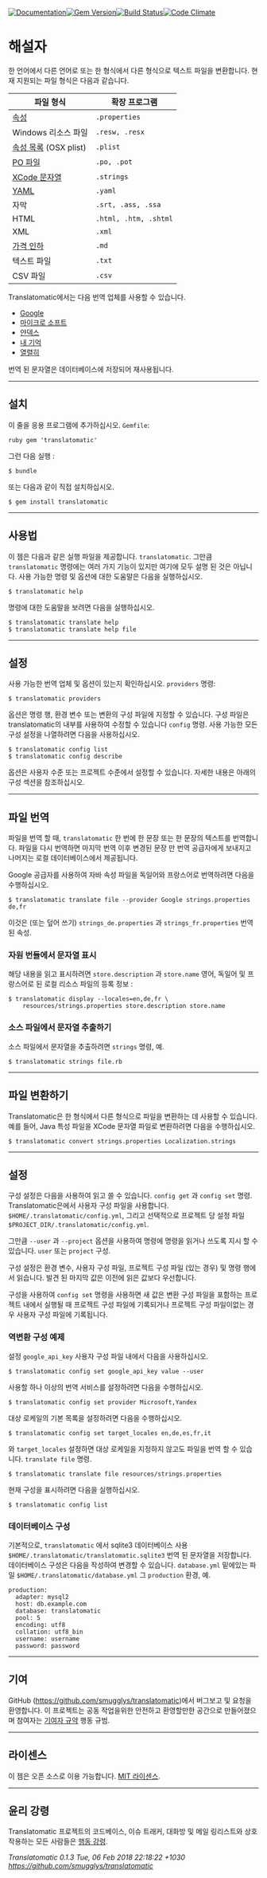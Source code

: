 [![Documentation](http://img.shields.io/badge/yard-docs-blue.svg)](http://www.rubydoc.info/gems/translatomatic)[![Gem Version](https://badge.fury.io/rb/translatomatic.svg)](https://badge.fury.io/rb/translatomatic)[![Build Status](https://travis-ci.org/smugglys/translatomatic.svg?branch=master)](https://travis-ci.org/smugglys/translatomatic)[![Code Climate](https://codeclimate.com/github/smugglys/translatomatic.svg)](https://codeclimate.com/github/smugglys/translatomatic)

# 해설자

한 언어에서 다른 언어로 또는 한 형식에서 다른 형식으로 텍스트 파일을 변환합니다. 현재 지원되는 파일 형식은 다음과 같습니다.

| 파일 형식 | 확장 프로그램 |
| --- | --- |
| [속성](https://en.wikipedia.org/wiki/.properties) | `.properties` |
| Windows 리소스 파일 | `.resw, .resx` |
| [속성 목록](https://en.wikipedia.org/wiki/Property_list) (OSX plist) | `.plist` |
| [PO 파일](https://www.gnu.org/software/gettext/manual/html_node/PO-Files.html) | `.po, .pot` |
| [XCode 문자열](https://developer.apple.com/library/content/documentation/Cocoa/Conceptual/LoadingResources/Strings/Strings.html) | `.strings` |
| [YAML](http://yaml.org/) | `.yaml` |
| 자막 | `.srt, .ass, .ssa` |
| HTML | `.html, .htm, .shtml` |
| XML | `.xml` |
| [가격 인하](https://en.wikipedia.org/wiki/Markdown) | `.md` |
| 텍스트 파일 | `.txt` |
| CSV 파일 | `.csv` |

Translatomatic에서는 다음 번역 업체를 사용할 수 있습니다.

- [Google](https://cloud.google.com/translate/)
- [마이크로 소프트](https://www.microsoft.com/en-us/translator/translatorapi.aspx)
- [얀덱스](https://tech.yandex.com/translate/)
- [내 기억](https://mymemory.translated.net/doc/)
- [열렬히](http://www.frengly.com/api)

번역 된 문자열은 데이터베이스에 저장되어 재사용됩니다.

* * *

## 설치

이 줄을 응용 프로그램에 추가하십시오. `Gemfile`:

`ruby
gem 'translatomatic'
`

그런 다음 실행 :

    $ bundle

또는 다음과 같이 직접 설치하십시오.

    $ gem install translatomatic

* * *

## 사용법

이 젬은 다음과 같은 실행 파일을 제공합니다. `translatomatic`. 그만큼 `translatomatic` 명령에는 여러 가지 기능이 있지만 여기에 모두 설명 된 것은 아닙니다. 사용 가능한 명령 및 옵션에 대한 도움말은 다음을 실행하십시오.

    $ translatomatic help

명령에 대한 도움말을 보려면 다음을 실행하십시오.

    $ translatomatic translate help
    $ translatomatic translate help file

* * *

## 설정

사용 가능한 번역 업체 및 옵션이 있는지 확인하십시오. `providers` 명령:

    $ translatomatic providers

옵션은 명령 행, 환경 변수 또는 변환의 구성 파일에 지정할 수 있습니다. 구성 파일은 translatomatic의 내부를 사용하여 수정할 수 있습니다 `config` 명령. 사용 가능한 모든 구성 설정을 나열하려면 다음을 사용하십시오.

    $ translatomatic config list
    $ translatomatic config describe

옵션은 사용자 수준 또는 프로젝트 수준에서 설정할 수 있습니다. 자세한 내용은 아래의 구성 섹션을 참조하십시오.

* * *

## 파일 번역

파일을 번역 할 때, `translatomatic` 한 번에 한 문장 또는 한 문장의 텍스트를 번역합니다. 파일을 다시 번역하면 마지막 번역 이후 변경된 문장 만 번역 공급자에게 보내지고 나머지는 로컬 데이터베이스에서 제공됩니다.

Google 공급자를 사용하여 자바 속성 파일을 독일어와 프랑스어로 번역하려면 다음을 수행하십시오.

    $ translatomatic translate file --provider Google strings.properties de,fr

이것은 (또는 덮어 쓰기) `strings_de.properties` 과 `strings_fr.properties` 번역 된 속성.

### 자원 번들에서 문자열 표시

해당 내용을 읽고 표시하려면 `store.description` 과 `store.name` 영어, 독일어 및 프랑스어로 된 로컬 리소스 파일의 등록 정보 :

    $ translatomatic display --locales=en,de,fr \
        resources/strings.properties store.description store.name

### 소스 파일에서 문자열 추출하기

소스 파일에서 문자열을 추출하려면 `strings` 명령, 예.

    $ translatomatic strings file.rb

* * *

## 파일 변환하기

Translatomatic은 한 형식에서 다른 형식으로 파일을 변환하는 데 사용할 수 있습니다. 예를 들어, Java 특성 파일을 XCode 문자열 파일로 변환하려면 다음을 수행하십시오.

    $ translatomatic convert strings.properties Localization.strings

* * *

## 설정

구성 설정은 다음을 사용하여 읽고 쓸 수 있습니다. `config get` 과 `config set` 명령. Translatomatic은에서 사용자 구성 파일을 사용합니다. `$HOME/.translatomatic/config.yml`, 그리고 선택적으로 프로젝트 당 설정 파일 `$PROJECT_DIR/.translatomatic/config.yml`.

그만큼 `--user` 과 `--project` 옵션을 사용하여 명령에 명령을 읽거나 쓰도록 지시 할 수 있습니다. `user` 또는 `project` 구성.

구성 설정은 환경 변수, 사용자 구성 파일, 프로젝트 구성 파일 (있는 경우) 및 명령 행에서 읽습니다. 발견 된 마지막 값은 이전에 읽은 값보다 우선합니다.

구성을 사용하여 `config set` 명령을 사용하면 새 값은 변환 구성 파일을 포함하는 프로젝트 내에서 실행될 때 프로젝트 구성 파일에 기록되거나 프로젝트 구성 파일이없는 경우 사용자 구성 파일에 기록됩니다.

### 역변환 구성 예제

설정 `google_api_key` 사용자 구성 파일 내에서 다음을 사용하십시오.

    $ translatomatic config set google_api_key value --user

사용할 하나 이상의 번역 서비스를 설정하려면 다음을 수행하십시오.

    $ translatomatic config set provider Microsoft,Yandex

대상 로케일의 기본 목록을 설정하려면 다음을 수행하십시오.

    $ translatomatic config set target_locales en,de,es,fr,it

와 `target_locales` 설정하면 대상 로케일을 지정하지 않고도 파일을 번역 할 수 있습니다. `translate file` 명령.

    $ translatomatic translate file resources/strings.properties

현재 구성을 표시하려면 다음을 실행하십시오.

    $ translatomatic config list

### 데이터베이스 구성

기본적으로, `translatomatic` 에서 sqlite3 데이터베이스 사용 `$HOME/.translatomatic/translatomatic.sqlite3` 번역 된 문자열을 저장합니다. 데이터베이스 구성은 다음을 작성하여 변경할 수 있습니다. `database.yml` 밑에있는 파일 `$HOME/.translatomatic/database.yml` 그 `production` 환경, 예.

    production:
      adapter: mysql2
      host: db.example.com
      database: translatomatic
      pool: 5
      encoding: utf8
      collation: utf8_bin
      username: username
      password: password

* * *

## 기여

GitHub (https://github.com/smugglys/translatomatic)에서 버그보고 및 요청을 환영합니다. 이 프로젝트는 공동 작업을위한 안전하고 환영할만한 공간으로 만들어졌으며 참여자는 [기여자 규약](http://contributor-covenant.org) 행동 규범.

* * *

## 라이센스

이 젬은 오픈 소스로 이용 가능합니다. [MIT 라이센스](https://opensource.org/licenses/MIT).

* * *

## 윤리 강령

Translatomatic 프로젝트의 코드베이스, 이슈 트래커, 대화방 및 메일 링리스트와 상호 작용하는 모든 사람들은 [행동 강령](https://github.com/smugglys/translatomatic/blob/master/CODE_OF_CONDUCT.md).

_Translatomatic 0.1.3 Tue, 06 Feb 2018 22:18:22 +1030 https://github.com/smugglys/translatomatic_
